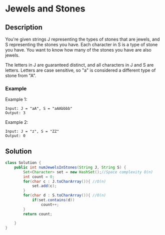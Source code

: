 # Jewels and Stones
## Description
You're given strings J representing the types of stones that are jewels, and S representing the stones you have.  Each character in S is a type of stone you have.  You want to know how many of the stones you have are also jewels.

The letters in J are guaranteed distinct, and all characters in J and S are letters. Letters are case sensitive, so "a" is considered a different type of stone from "A".

### Example
Example 1:
```
Input: J = "aA", S = "aAAbbbb"
Output: 3
```
Example 2:
```
Input: J = "z", S = "ZZ"
Output: 0
```
## Solution
```java
class Solution {
    public int numJewelsInStones(String J, String S) {
        Set<Character> set = new HashSet();//Space complexity O(n)
        int count = 0;
        for(char c : J.toCharArray()){ //O(n)
            set.add(c);
        }
        for(char d : S.toCharArray()){ //O(n)
            if(set.contains(d))
                count++;
        }
        return count;
    
    }
}
```